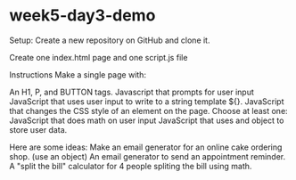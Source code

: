 # week5-day3-demo
Setup:
 Create a new repository on GitHub and clone it. 

Create one index.html page and one script.js file

Instructions
Make a single page with:

An H1, P, and BUTTON tags.
Javascript that prompts for user input
JavaScript that uses user input to write to a string template ${}.
JavaScript that changes the CSS style of an element on the page.
Choose at least one:
JavaScript that does math on user input
JavaScript that uses and object to store user data.

Here are some ideas:
Make an email generator for an online cake ordering shop. (use an object)
An email generator to send an appointment reminder.
A "split the bill" calculator for 4 people spliting the bill using math.
